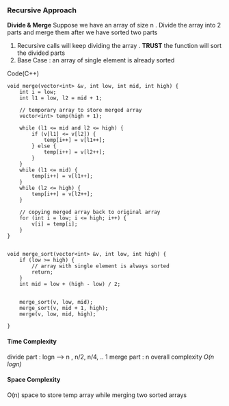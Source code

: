 ### Recursive Approach
**Divide & Merge**
Suppose we have an array of size n .
Divide the array into 2 parts and merge them after we have sorted two parts
1. Recursive calls will keep dividing the array . **TRUST**  the function will sort the divided parts
2. Base Case : an array of single element is already sorted




Code(C++)
```
void merge(vector<int> &v, int low, int mid, int high) {
	int i = low;
	int l1 = low, l2 = mid + 1;

	// temporary array to store merged array
	vector<int> temp(high + 1);

	while (l1 <= mid and l2 <= high) {
		if (v[l1] <= v[l2]) {
			temp[i++] = v[l1++];
		} else {
			temp[i++] = v[l2++];
		}
	}
	while (l1 <= mid) {
		temp[i++] = v[l1++];
	}
	while (l2 <= high) {
		temp[i++] = v[l2++];
	}

	// copying merged array back to original array
	for (int i = low; i <= high; i++) {
		v[i] = temp[i];
	}
}


void merge_sort(vector<int> &v, int low, int high) {
	if (low >= high) {
		// array with single element is always sorted
		return;
	}
	int mid = low + (high - low) / 2;


	merge_sort(v, low, mid);
	merge_sort(v, mid + 1, high);
	merge(v, low, mid, high);

}
```

#### Time Complexity
divide part : logn --> n , n/2, n/4, .. 1
merge part : n
overall complexity *O(n logn)*

#### Space Complexity
O(n) space to store temp array while merging two sorted arrays

